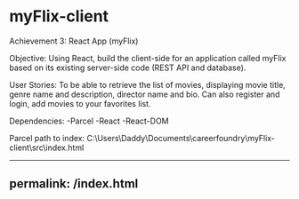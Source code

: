 # myFlix-client

Achievement 3: React App (myFlix)

Objective: Using React, build the client-side for an application called myFlix based on its existing server-side code (REST API and database).

User Stories: To be able to retrieve the list of movies, displaying movie title, genre name and description, director name and bio. Can also register and login, add movies to your favorites list.

Dependencies: -Parcel -React -React-DOM

Parcel path to index: C:\Users\Daddy\Documents\careerfoundry\myFlix-client\src\index.html

---
permalink: /index.html
---
